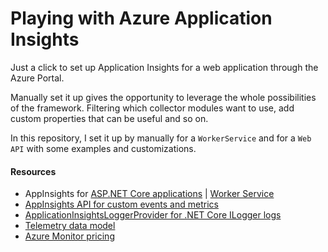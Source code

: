 # Playing with Azure Application Insights
Just a click to set up Application Insights for a web application through the Azure Portal.

Manually set it up gives the opportunity to leverage the whole possibilities of the framework. Filtering which collector modules want to use, add custom properties that can be useful and so on.

In this repository, I set it up by manually for a `WorkerService` and for a `Web API` with some examples and customizations.

#### Resources

- AppInsights for [ASP.NET Core applications](https://docs.microsoft.com/en-us/azure/azure-monitor/app/asp-net-core) | [Worker Service](https://docs.microsoft.com/en-us/azure/azure-monitor/app/worker-service)
- [AppInsights API for custom events and metrics](https://docs.microsoft.com/en-us/azure/azure-monitor/app/api-custom-events-metrics)
- [ApplicationInsightsLoggerProvider for .NET Core ILogger logs](https://docs.microsoft.com/en-us/azure/azure-monitor/app/ilogger)
- [Telemetry data model](https://docs.microsoft.com/en-us/azure/azure-monitor/app/data-model)
- [Azure Monitor pricing](https://azure.microsoft.com/en-us/pricing/details/monitor/)
